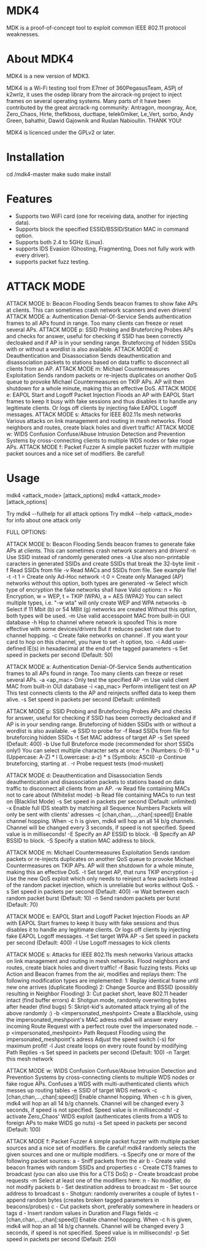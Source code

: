 # MDK4

MDK is a proof-of-concept tool to exploit common IEEE 802.11 protocol weaknesses.


# About MDK4

MDK4 is a new version of MDK3.

MDK4 is a Wi-Fi testing tool from E7mer of 360PegasusTeam, ASPj of k2wrlz, it uses the osdep library from the aircrack-ng project to inject frames on several operating systems.
Many parts of it have been contributed by the great aircrack-ng community: Antragon, moongray, Ace, Zero_Chaos, Hirte, thefkboss, ducttape, telek0miker, Le_Vert, sorbo, Andy Green, bahathir, Dawid Gajownik and Ruslan Nabioullin. THANK YOU!

MDK4 is licenced under the GPLv2 or later.


# Installation

cd /mdk4-master
make
sudo make install


# Features

- Supports two WiFi card (one for receiving data, another for injecting data).
- Supports block the specified ESSID/BSSID/Station MAC in command option.
- Supports both 2.4 to 5GHz (Linux).
- supports IDS Evasion (Ghosting, Fragmenting, Does not fully work with every driver).
- supports packet fuzz testing.


# ATTACK MODE

ATTACK MODE b: Beacon Flooding
  Sends beacon frames to show fake APs at clients.
  This can sometimes crash network scanners and even drivers!
ATTACK MODE a: Authentication Denial-Of-Service
  Sends authentication frames to all APs found in range.
  Too many clients can freeze or reset several APs.
ATTACK MODE p: SSID Probing and Bruteforcing
  Probes APs and checks for answer, useful for checking if SSID has
  been correctly decloaked and if AP is in your sending range.
  Bruteforcing of hidden SSIDs with or without a wordlist is also available.
ATTACK MODE d: Deauthentication and Disassociation
  Sends deauthentication and disassociation packets to stations
  based on data traffic to disconnect all clients from an AP.
ATTACK MODE m: Michael Countermeasures Exploitation
  Sends random packets or re-injects duplicates on another QoS queue
  to provoke Michael Countermeasures on TKIP APs.
  AP will then shutdown for a whole minute, making this an effective DoS.
ATTACK MODE e: EAPOL Start and Logoff Packet Injection
  Floods an AP with EAPOL Start frames to keep it busy with fake sessions
  and thus disables it to handle any legitimate clients.
  Or logs off clients by injecting fake EAPOL Logoff messages.
ATTACK MODE s: Attacks for IEEE 802.11s mesh networks
  Various attacks on link management and routing in mesh networks.
  Flood neighbors and routes, create black holes and divert traffic!
ATTACK MODE w: WIDS Confusion
  Confuse/Abuse Intrusion Detection and Prevention Systems by
  cross-connecting clients to multiple WDS nodes or fake rogue APs.
ATTACK MODE f: Packet Fuzzer
  A simple packet fuzzer with multiple packet sources
  and a nice set of modifiers. Be careful!

# Usage

mdk4 <interface> <attack_mode> [attack_options]
mdk4 <interface in> <interface out> <attack_mode> [attack_options]

Try mdk4 --fullhelp for all attack options
Try mdk4 --help <attack_mode> for info about one attack only


FULL OPTIONS:

ATTACK MODE b: Beacon Flooding
  Sends beacon frames to generate fake APs at clients.
  This can sometimes crash network scanners and drivers!
      -n <ssid>
         Use SSID <ssid> instead of randomly generated ones
      -a
         Use also non-printable caracters in generated SSIDs
         and create SSIDs that break the 32-byte limit
      -f <filename>
         Read SSIDs from file
      -v <filename>
         Read MACs and SSIDs from file. See example file!
      -t <adhoc>
         -t 1 = Create only Ad-Hoc network
         -t 0 = Create only Managed (AP) networks
         without this option, both types are generated
      -w <encryptions>
         Select which type of encryption the fake networks shall have
         Valid options: n = No Encryption, w = WEP, t = TKIP (WPA), a = AES (WPA2)
         You can select multiple types, i.e. "-w wta" will only create WEP and WPA networks
      -b <bitrate>
         Select if 11 Mbit (b) or 54 MBit (g) networks are created
         Without this option, both types will be used.
      -m
         Use valid accesspoint MAC from built-in OUI database
      -h
         Hop to channel where network is spoofed
         This is more effective with some devices/drivers
         But it reduces packet rate due to channel hopping.
      -c <chan>
         Create fake networks on channel <chan>. If you want your card to
         hop on this channel, you have to set -h option, too.
      -i <HEX>
         Add user-defined IE(s) in hexadecimal at the end of the tagged parameters
      -s <pps>
         Set speed in packets per second (Default: 50)

ATTACK MODE a: Authentication Denial-Of-Service
  Sends authentication frames to all APs found in range.
  Too many clients can freeze or reset several APs.
      -a <ap_mac>
         Only test the specified AP
      -m
         Use valid client MAC from built-in OUI database
      -i <ap_mac>
         Perform intelligent test on AP
         This test connects clients to the AP and reinjects sniffed data to keep them alive.
      -s <pps>
         Set speed in packets per second (Default: unlimited)

ATTACK MODE p: SSID Probing and Bruteforcing
  Probes APs and checks for answer, useful for checking if SSID has
  been correctly decloaked and if AP is in your sending range.
  Bruteforcing of hidden SSIDs with or without a wordlist is also available.
      -e <ssid>
         SSID to probe for
      -f <filename>
         Read SSIDs from file for bruteforcing hidden SSIDs
      -t <bssid>
         Set MAC address of target AP
      -s <pps>
         Set speed (Default: 400)
      -b <character sets>
         Use full Bruteforce mode (recommended for short SSIDs only!)
         You can select multiple character sets at once:
         * n (Numbers:   0-9)
         * u (Uppercase: A-Z)
         * l (Lowercase: a-z)
         * s (Symbols: ASCII)
      -p <word>
         Continue bruteforcing, starting at <word>.
      -r <channel>
         Probe request tests (mod-musket)

ATTACK MODE d: Deauthentication and Disassociation
  Sends deauthentication and disassociation packets to stations
  based on data traffic to disconnect all clients from an AP.
      -w <filename>
         Read file containing MACs not to care about (Whitelist mode)
      -b <filename>
         Read file containing MACs to run test on (Blacklist Mode)
      -s <pps>
         Set speed in packets per second (Default: unlimited)
      -x
         Enable full IDS stealth by matching all Sequence Numbers
         Packets will only be sent with clients' adresses
      -c [chan,chan,...,chan[:speed]]
         Enable channel hopping. When -c h is given, mdk4 will hop an all
         14 b/g channels. Channel will be changed every 3 seconds,
         if speed is not specified. Speed value is in milliseconds!
      -E <AP essid>
         Specify an AP ESSID to block.
      -B <AP bssid>
         Specify an AP BSSID to block.
      -S <Station MAC address>
         Specify a station MAC address to block.

ATTACK MODE m: Michael Countermeasures Exploitation
  Sends random packets or re-injects duplicates on another QoS queue
  to provoke Michael Countermeasures on TKIP APs.
  AP will then shutdown for a whole minute, making this an effective DoS.
      -t <bssid>
         Set target AP, that runs TKIP encryption
      -j
         Use the new QoS exploit which only needs to reinject a few packets instead
         of the random packet injection, which is unreliable but works without QoS.
      -s <pps>
         Set speed in packets per second (Default: 400)
      -w <seconds>
         Wait <seconds> between each random packet burst (Default: 10)
      -n <count>
         Send <count> random packets per burst (Default: 70)

ATTACK MODE e: EAPOL Start and Logoff Packet Injection
  Floods an AP with EAPOL Start frames to keep it busy with fake sessions
  and thus disables it to handle any legitimate clients.
  Or logs off clients by injecting fake EAPOL Logoff messages.
      -t <bssid>
         Set target WPA AP
      -s <pps>
         Set speed in packets per second (Default: 400)
      -l
         Use Logoff messages to kick clients

ATTACK MODE s: Attacks for IEEE 802.11s mesh networks
  Various attacks on link management and routing in mesh networks.
  Flood neighbors and routes, create black holes and divert traffic!
      -f <type>
         Basic fuzzing tests. Picks up Action and Beacon frames from the air, modifies and replays them:
         The following modification types are implemented:
         1: Replay identical frame until new one arrives (duplicate flooding)
         2: Change Source and BSSID (possibly resulting in Neighbor Flooding)
         3: Cut packet short, leave 802.11 header intact (find buffer errors)
         4: Shotgun mode, randomly overwriting bytes after header (find bugs)
         5: Skript-kid's automated attack trying all of the above randomly :)
      -b <impersonated_meshpoint>
         Create a Blackhole, using the impersonated_meshpoint's MAC adress
         mdk4 will answer every incoming Route Request with a perfect route over the impersonated node.
      -p <impersonated_meshpoint>
         Path Request Flooding using the impersonated_meshpoint's adress
         Adjust the speed switch (-s) for maximum profit!
      -l
         Just create loops on every route found by modifying Path Replies
      -s <pps>
         Set speed in packets per second (Default: 100)
      -n <meshID>
         Target this mesh network

ATTACK MODE w: WIDS Confusion
  Confuse/Abuse Intrusion Detection and Prevention Systems by
  cross-connecting clients to multiple WDS nodes or fake rogue APs.
  Confuses a WDS with multi-authenticated clients which messes up routing tables
      -e <SSID>
         SSID of target WDS network
      -c [chan,chan,...,chan[:speed]]
         Enable channel hopping. When -c h is given, mdk4 will hop an all
         14 b/g channels. Channel will be changed every 3 seconds,
         if speed is not specified. Speed value is in milliseconds!
      -z
         activate Zero_Chaos' WIDS exploit
         (authenticates clients from a WDS to foreign APs to make WIDS go nuts)
      -s <pps>
         Set speed in packets per second (Default: 100)

ATTACK MODE f: Packet Fuzzer
  A simple packet fuzzer with multiple packet sources
  and a nice set of modifiers. Be careful!
  mdk4 randomly selects the given sources and one or multiple modifiers.
      -s <sources>
         Specify one or more of the following packet sources:
         a - Sniff packets from the air
         b - Create valid beacon frames with random SSIDs and properties
         c - Create CTS frames to broadcast (you can also use this for a CTS DoS)
         p - Create broadcast probe requests
      -m <modifiers>
         Select at least one of the modifiers here:
         n - No modifier, do not modify packets
         b - Set destination address to broadcast
         m - Set source address to broadcast
         s - Shotgun: randomly overwrites a couple of bytes
         t - append random bytes (creates broken tagged parameters in beacons/probes)
         c - Cut packets short, preferably somewhere in headers or tags
         d - Insert random values in Duration and Flags fields
      -c [chan,chan,...,chan[:speed]]
         Enable channel hopping. When -c h is given, mdk4 will hop an all
         14 b/g channels. Channel will be changed every 3 seconds,
         if speed is not specified. Speed value is in milliseconds!
      -p <pps>
         Set speed in packets per second (Default: 250)





